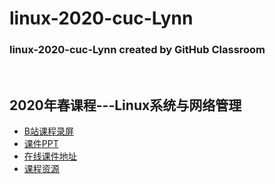# linux-2020-cuc-Lynn

### linux-2020-cuc-Lynn created by GitHub Classroom

<br>

## 2020年春课程---Linux系统与网络管理
* [B站课程录屏](https://space.bilibili.com/388851616/channel/detail?cid=103824)
* [课件PPT](https://c4pr1c3.github.io/cuc-wiki/linux/2020/)
* [在线课件地址](https://github.com/c4pr1c3/LinuxSysAdmin)
* [课程资源](https://github.com/c4pr1c3/LinuxSysAdmin)
